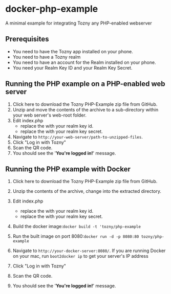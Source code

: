 docker-php-example
==================
A minimal example for integrating Tozny any PHP-enabled webserver

Prerequisites
-------------
 * You need to have the Tozny app installed on your phone.
 * You need to have a Tozny realm
 * You need to have an account for the Realm installed on your phone. 
 * You need your Realm Key ID and your Realm Key Secret.
 
Running the PHP example on a PHP-enabled web server
---------------------------------------------------
1. Click here to download the Tozny PHP-Example zip file from GitHub.
2. Unzip and move the contents of the archive to a sub-directory within your web server's web-root folder. 
3. Edit index.php
     * replace the <YOUR REALM KEY ID> with your realm key id.
     * replace the <YOUR REALM KEY SECRET> with your realm key secret.
4. Navigate to `http://your-web-server/path-to-unzipped-files`.
5. Click "Log in with Tozny"
6. Scan the QR code.
7. You should see the '**You're logged in!**' message.

Running the PHP example with Docker 
-----------------------------------
1. Click here to download the Tozny PHP-Example zip file from GitHub.
2. Unzip the contents of the archive, change into the extracted directory.
3. Edit index.php
     * replace the <YOUR REALM KEY ID> with your realm key id.
     * replace the <YOUR REALM KEY SECRET> with your realm key secret.
4. Build the docker image:`docker build -t 'tozny/php-example`
5. Run the built image on port 8080:`docker run -d -p 8080:80 tozny/php-example`
6. Navigate to `http://your-docker-server:8080/`. 
If you are running Docker on your mac, run `boot2docker ip` to get your server's IP address

7. Click "Log in with Tozny"
8. Scan the QR code.
9. You should see the '**You're logged in!**' message. 
